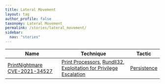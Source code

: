 ```yaml
---
title: Lateral Movement
layout: tag
author_profile: false
taxonomy: Lateral Movement
permalink: /stories/lateral_movement/
sidebar:
  nav: "stories"
---
```


| Name        | Technique   | Tactic       |
| ----------- | ----------- |--------------|
| [PrintNightmare CVE-2021-34527](/stories/printnightmare_cve-2021-34527/) | [Print Processors](/tags/#print-processors), [Rundll32](/tags/#rundll32), [Exploitation for Privilege Escalation](/tags/#exploitation-for-privilege-escalation) | [Persistence](/tags/#persistence) |